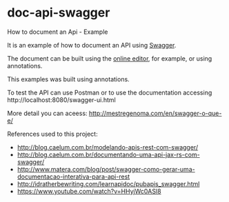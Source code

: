 # doc-api-swagger
How to document an Api - Example

It is an example of how to document an API using [Swagger](https://swagger.io/).

The document can be built using the [online editor](http://editor.swagger.io/), for example, or using annotations.

This examples was built using annotations.

To test the API can use Postman or to use the documentation accessing http://localhost:8080/swagger-ui.html

More detail you can aceess: http://mestregenoma.com/en/swagger-o-que-e/

References used to this project:

- http://blog.caelum.com.br/modelando-apis-rest-com-swagger/
- http://blog.caelum.com.br/documentando-uma-api-jax-rs-com-swagger/
- http://www.matera.com/blog/post/swagger-como-gerar-uma-documentacao-interativa-para-api-rest
- http://idratherbewriting.com/learnapidoc/pubapis_swagger.html
- https://www.youtube.com/watch?v=HHyjWc0ASl8
